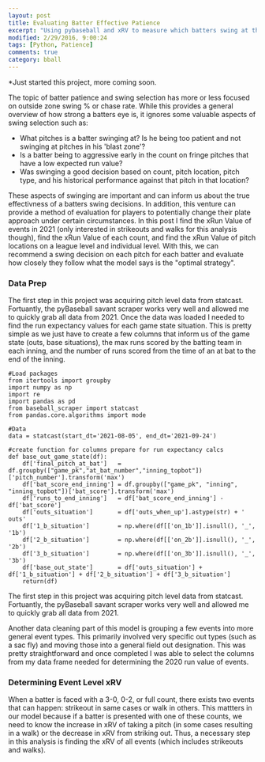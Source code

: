 ```yaml
---
layout: post
title: Evaluating Batter Effective Patience
excerpt: "Using pybaseball and xRV to measure which batters swing at the best pitches"
modified: 2/29/2016, 9:00:24
tags: [Python, Patience]
comments: true
category: bball
---
```


*Just started this project, more coming soon.

The topic of batter patience and swing selection has more or less focused on outside zone swing % or chase rate. While this provides a general overview of how strong a batters eye is, it ignores some valuable aspects of swing selection such as:

- What pitches is a batter swinging at? Is he being too patient and not swinging at pitches in his 'blast zone'?
- Is a batter being to aggressive early in the count on fringe pitches that have a low expected run value?
- Was swinging a good decision based on count, pitch location, pitch type, and his historical performance against that pitch in that location?

These aspects of swinging are important and can inform us about the true effectivness of a batters swing decisions. In addition, this venture can provide a method of evaluation for players to potentially change their plate approach under certain circumstances. In this post I find the xRun Value of events in 2021 (only interested in strikeouts and walks for this analysis though), find the xRun Value of each count, and find the xRun Value of pitch locations on a league level and individual level. With this, we can recommend a swing decision on each pitch for each batter and evaluate how closely they follow what the model says is the "optimal strategy".

### Data Prep 

The first step in this project was acquiring pitch level data from statcast. Fortuantly, the pyBaseball savant scraper works very well and allowed me to quickly grab all data from 2021. Once the data was loaded I needed to find the run expectancy values for each game state situation. This is pretty simple as we just have to create a few columns that inform us of the game state (outs, base situations), the max runs scored by the batting team in each inning, and the number of runs scored from the time of an at bat to the end of the inning.

```{r}
#Load packages
from itertools import groupby
import numpy as np
import re
import pandas as pd
from baseball_scraper import statcast
from pandas.core.algorithms import mode

#Data
data = statcast(start_dt='2021-08-05', end_dt='2021-09-24')

#create function for columns prepare for run expectancy calcs
def base_out_game_state(df):
    df['final_pitch_at_bat']   = df.groupby(["game_pk","at_bat_number","inning_topbot"])['pitch_number'].transform('max')
    df['bat_score_end_inning'] = df.groupby(["game_pk", "inning", "inning_topbot"])['bat_score'].transform('max')
    df['runs_to_end_inning']   = df['bat_score_end_inning'] - df['bat_score']
    df['outs_situation']       = df['outs_when_up'].astype(str) + ' outs'
    df['1_b_situation']        = np.where(df[['on_1b']].isnull(), '_', '1b')
    df['2_b_situation']        = np.where(df[['on_2b']].isnull(), '_', '2b')
    df['3_b_situation']        = np.where(df[['on_3b']].isnull(), '_', '3b')
    df['base_out_state']       = df['outs_situation'] + df['1_b_situation'] + df['2_b_situation'] + df['3_b_situation']
    return(df)
```

The first step in this project was acquiring pitch level data from statcast. Fortuantly, the pyBaseball savant scraper works very well and allowed me to quickly grab all data from 2021. 

Another data cleaning part of this model is grouping a few events into more general event types. This primarily involved very specific out types (such as a sac fly) and moving those into a general field out designation. This was pretty straightforward and once completed I was able to select the columns from my data frame needed for determining the 2020 run value of events. 

### Determining Event Level xRV

When a batter is faced with a 3-0, 0-2, or full count, there exists two events that can happen: strikeout in same cases or walk in others. This mattters in our model because if a batter is presented with one of these counts, we need to know the increase in xRV of taking a pitch (in some cases resulting in a walk) or the decrease in xRV from striking out. Thus, a necessary step in this analysis is finding the xRV of all events (which includes strikeouts and walks). 



